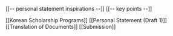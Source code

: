 [[-- personal statement inspirations --]]
[[-- key points --]]

[[Korean Scholarship Programs]]
[[Personal Statement (Draft 1)]]
[[Translation of Documents]]
[[Submission]]